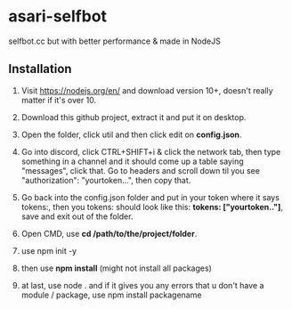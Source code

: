 # asari-selfbot
selfbot.cc but with better performance &amp; made in NodeJS


## Installation 

1. Visit https://nodejs.org/en/ and download version 10+, doesn't really matter if it's over 10.
2. Download this github project, extract it and put it on desktop.
3. Open the folder, click util and then click edit on **config.json**. 
4. Go into discord, click CTRL+SHIFT+i & click the network tab, then type something in a channel and it should come up a table saying "messages", click that. Go to headers and scroll down til you see "authorization": "yourtoken...", then copy that.
5. Go back into the config.json folder and put in your token where it says tokens:, then you tokens: should look like this: **tokens: ["yourtoken.."]**, save and exit out of the folder.

6. Open CMD, use **cd /path/to/the/project/folder**.
7. use npm init -y
8. then use **npm install** (might not install all packages)
9. at last, use node . and  if it gives you any errors that u don't have a module / package, use npm install packagename 
